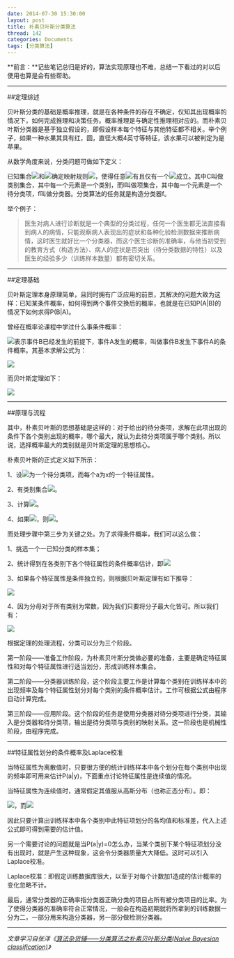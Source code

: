 ```yaml
---
date: 2014-07-30 15:30:00
layout: post
title: 朴素贝叶斯分类算法
thread: 142
categories: Documents
tags: [分类算法]
---
```


**前言：**记些笔记总归是好的，算法实现原理也不难，总结一下看过的对以后使用也算是会有些帮助。

----

##定理综述

贝叶斯分类的基础是概率推理，就是在各种条件的存在不确定，仅知其出现概率的情况下，如何完成推理和决策任务。概率推理是与确定性推理相对应的。而朴素贝叶斯分类器是基于独立假设的，即假设样本每个特征与其他特征都不相关。举个例子，如果一种水果其具有红，圆，直径大概4英寸等特征，该水果可以被判定为是苹果。

从数学角度来说，分类问题可做如下定义：

已知集合<img src="http://latex.codecogs.com/gif.latex?C=\left\{y_1,%20y_2,%20...,y_n\right\}">和<img src="http://latex.codecogs.com/gif.latex?I=\left\{x_1,%20x_2,...,%20x_m,...\right\}">确定映射规则<img src="http://latex.codecogs.com/gif.latex?y=f\left\(x\right\)">，使得任意<img src="http://latex.codecogs.com/gif.latex?x_i\inI">有且仅有一个<img src="http://latex.codecogs.com/gif.latex?y_i\inC使得y_i=f\left\(x_i\right\)">成立。其中C叫做类别集合，其中每一个元素是一个类别，而I叫做项集合，其中每一个元素是一个待分类项，f叫做分类器。分类算法的任务就是构造分类器f。

举个例子：

>医生对病人进行诊断就是一个典型的分类过程，任何一个医生都无法直接看到病人的病情，只能观察病人表现出的症状和各种化验检测数据来推断病情，这时医生就好比一个分类器，而这个医生诊断的准确率，与他当初受到的教育方式（构造方法）、病人的症状是否突出（待分类数据的特性）以及医生的经验多少（训练样本数量）都有密切关系。

----

##定理基础

贝叶斯定理本身原理简单，且同时拥有广泛应用的前景，其解决的问题大致为这样：已知某条件概率，如何得到两个事件交换后的概率，也就是在已知P(A|B)的情况下如何求得P(B|A)。

曾经在概率论课程中学过什么事条件概率：

<img src="http://latex.codecogs.com/gif.latex?P\left\(A|B\right\)">表示事件B已经发生的前提下，事件A发生的概率，叫做事件B发生下事件A的条件概率。其基本求解公式为：

<img src="http://latex.codecogs.com/gif.latex?P\left\(A|B\right\)=\frac{P\left\(AB\right\)}{P\left\(B\right\)}">

而贝叶斯定理如下：

<img src="http://latex.codecogs.com/gif.latex?P\left\(B|A\right\)=\frac{P\left\(A|B\right\)P\left\(B\right\)}{P\left\(A\right\)}">

----

##原理与流程

其中，朴素贝叶斯的思想基础是这样的：对于给出的待分类项，求解在此项出现的条件下各个类别出现的概率，哪个最大，就认为此待分类项属于哪个类别。所以说，选择概率最大的类别就是贝叶斯定理的思想核心。

朴素贝叶斯的正式定义如下所示：

1、设<img src="http://latex.codecogs.com/gif.latex?x=\left\{a_1, a_2,...,a_m\right\}">为一个待分类项，而每个a为x的一个特征属性。

2、有类别集合<img src="http://latex.codecogs.com/gif.latex?C=\left\y_1, y_2,...,y_n\right\">。

3、计算<img src="http://latex.codecogs.com/gif.latex?P\left\(y_1|x\right\), P\left\(y_2|x\right\),..., P\left\(y_n|x\right\)">。

4、如果<img src="http://latex.codecogs.com/gif.latex?P\left\(y_k|x\right\)=max\left\{P\left\(y_1|x\right\), P\left\(y_2|x\right\),..., P\left\(y_n|x\right\)\right\}">，则<img src="http://latex.codecogs.com/gif.latex?x\iny_k">。

而处理步骤中第三步为关键之处。为了求得条件概率，我们可以这么做：

1、挑选一个一已知分类的样本集；

2、统计得到在各类别下各个特征属性的条件概率估计，即<img src="http://latex.codecogs.com/gif.latex?P(a_1|y_1),P(a_2|y_1),...,P(a_m|y_1);P(a_1|y_2),P(a_2|y_2),...,P(a_m|y_2);...;P(a_1|y_n),P(a_2|y_n),...,P(a_m|y_n)">

3、如果各个特征属性是条件独立的，则根据贝叶斯定理有如下推导：

<img src="http://latex.codecogs.com/gif.latex?P(y_i|x)=\frac{P(x|y_i)P(y_i)}{P(x)}">

4、因为分母对于所有类别为常数，因为我们只要将分子最大化皆可。所以我们有：

<img src="http://latex.codecogs.com/gif.latex?P(x|y_i)P(y_i)=P(a_1|y_i)P(a_2|y_i)...P(a_m|y_i)P(y_i)=P(y_i)\prod^m_{j=1}P(a_j|y_i)">

根据定理的处理流程，分类可以分为三个阶段。

第一阶段——准备工作阶段，为朴素贝叶斯分类做必要的准备，主要是确定特征属性和对每个特征属性进行适当划分，形成训练样本集合。

第二阶段——分类器训练阶段，这个阶段主要工作是计算每个类别在训练样本中的出现频率及每个特征属性划分对每个类别的条件概率估计。工作可根据公式由程序自动计算完成。

第三阶段——应用阶段。这个阶段的任务是使用分类器对待分类项进行分类，其输入是分类器和待分类项，输出是待分类项与类别的映射关系。这一阶段也是机械性阶段，由程序完成。

----

##特征属性划分的条件概率及Laplace校准

当特征属性为离散值时，只要很方便的统计训练样本中各个划分在每个类别中出现的频率即可用来估计P(a|y)，下面重点讨论特征属性是连续值的情况。

当特征属性为连续值时，通常假定其值服从高斯分布（也称正态分布）。即：

<img src="http://latex.codecogs.com/gif.latex?g(x,\eta%20,\sigma%20)=\frac{1}{\sqrt{2\pi%20}\sigma%20}e^-\frac{(x-\eta)^2}{2\sigma^2}">，而<img src="http://latex.codecogs.com/gif.latex?P(a_k|y_i)=g(a_k,\eta_{y_i},\sigma_{y_i})">

因此只要计算出训练样本中各个类别中此特征项划分的各均值和标准差，代入上述公式即可得到需要的估计值。

另一个需要讨论的问题就是当P(a|y)=0怎么办，当某个类别下某个特征项划分没有出现时，就是产生这种现象，这会令分类器质量大大降低。这时可以引入Laplace校准。

Laplace校准：即假定训练数据库很大，以至于对每个计数加1造成的估计概率的变化忽略不计。

最后，通常分类器的正确率指分类器正确分类的项目占所有被分类项目的比率。为了使得分类器的准确率符合正常情况，一般会在构造初期就将所拿到的训练数据一分为二，一部分用来构造分类器，另一部分做检测分类器。

----

*文章学习自张洋《[算法杂货铺——分类算法之朴素贝叶斯分类(Naive Bayesian classification)](http://www.cnblogs.com/leoo2sk/archive/2010/09/17/naive-bayesian-classifier.html)》*